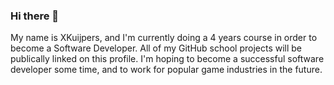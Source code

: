 ### Hi there 👋

My name is XKuijpers, and I'm currently doing a 4 years course in order to become a Software Developer. All of my GitHub school projects will be publically linked on this profile. I'm hoping to become a successful software developer some time, and to work for popular game industries in the future.

<!--
**XKuijpers/XKuijpers** is a ✨ _special_ ✨ repository because its `README.md` (this file) appears on your GitHub profile.

Here are some ideas to get you started:

- 🔭 I’m currently working on ...
- 🌱 I’m currently learning ...
- 👯 I’m looking to collaborate on ...
- 🤔 I’m looking for help with ...
- 💬 Ask me about ...
- 📫 How to reach me: ...
- 😄 Pronouns: ...
- ⚡ Fun fact: ...
-->
